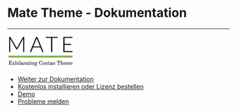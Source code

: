 # Mate Theme - Dokumentation

---

[![MATE Logo](../_images/mate-theme/mate_logo.png#noborder ':size=150')](mate-lizenz.md)

- [Weiter zur Dokumentation](/mate_theme/mate-lizenz.md)
- [Kostenlos installieren oder Lizenz bestellen](https://contao-themes.net/theme-detail/mate.html)
- [Demo](https://mate.pdir.de/)
- [Probleme melden](https://github.com/contao-themes-net/mate-theme-bundle/issues)